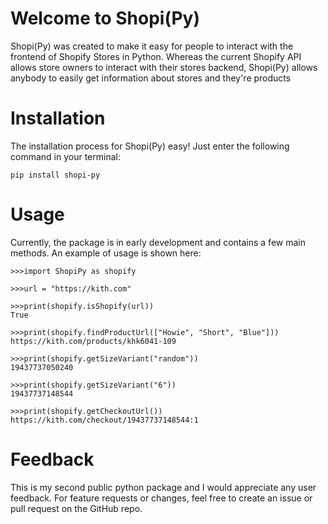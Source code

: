 # Welcome to Shopi(Py)

Shopi(Py) was created to make it easy for people to interact with the frontend of Shopify Stores in Python. Whereas the current Shopify API allows store owners to interact with their stores backend, Shopi(Py) allows anybody to easily get information about stores and they're products

# Installation
The installation process for Shopi(Py) easy! Just enter the following command in your terminal:

`pip install shopi-py`

# Usage
Currently, the package is in early development and contains a few main methods. An example of usage is shown here:
	
	>>>import ShopiPy as shopify

	>>>url = "https://kith.com"

	>>>print(shopify.isShopify(url))
	True

	>>>print(shopify.findProductUrl(["Howie", "Short", "Blue"]))
	https://kith.com/products/khk6041-109

	>>>print(shopify.getSizeVariant("random"))
	19437737050240

	>>>print(shopify.getSizeVariant("6"))
	19437737148544
	
	>>>print(shopify.getCheckoutUrl())
	https://kith.com/checkout/19437737148544:1

# Feedback
This is my second public python package and I would appreciate any user feedback. For feature requests or changes, feel free to create an issue or pull request on the GitHub repo. 